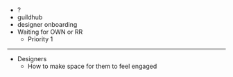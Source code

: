 - ?
- guildhub
- designer onboarding
- Waiting for OWN or RR
	- Priority 1
- ---
- Designers
	- How to make space for them to feel engaged